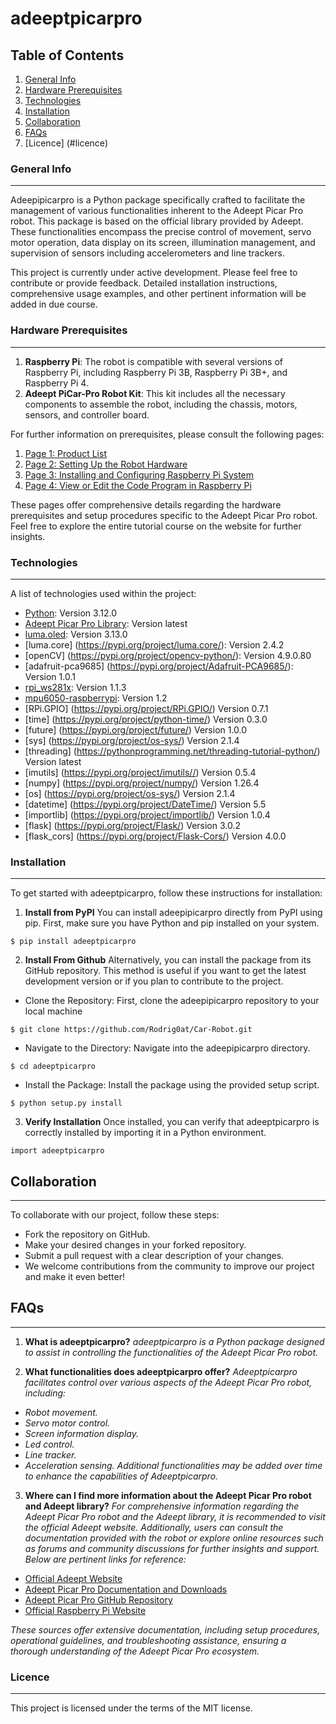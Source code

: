 # adeeptpicarpro

## Table of Contents
1. [General Info](#general-info)
2. [Hardware Prerequisites](#hardware-prerequisites)
3. [Technologies](#technologies)
4. [Installation](#installation)
4. [Collaboration](#collaboration)
5. [FAQs](#faqs)
6. [Licence] (#licence)

### General Info
***
Adeepipicarpro is a Python package specifically crafted to facilitate the management of various functionalities inherent to the Adeept Picar Pro robot. This package is based on the official library provided by Adeept. These functionalities encompass the precise control of movement, servo motor operation, data display on its screen, illumination management, and supervision of sensors including accelerometers and line trackers.

This project is currently under active development. Please feel free to contribute or provide feedback. Detailed installation instructions, comprehensive usage examples, and other pertinent information will be added in due course.

### Hardware Prerequisites
***
1. **Raspberry Pi**: The robot is compatible with several versions of Raspberry Pi, including Raspberry Pi 3B, Raspberry Pi 3B+, and Raspberry Pi 4.
2. **Adeept PiCar-Pro Robot Kit**: This kit includes all the necessary components to assemble the robot, including the chassis, motors, sensors, and controller board.
 
For further information on prerequisites, please consult the following pages:

1. [Page 1: Product List](https://www.adeept.com/learn/tutorial-344.html)
2. [Page 2: Setting Up the Robot Hardware](https://www.adeept.com/learn/tutorial-361.html)
3. [Page 3: Installing and Configuring Raspberry Pi System](https://www.adeept.com/learn/tutorial-348.html)
4. [Page 4: View or Edit the Code Program in Raspberry Pi](https://www.adeept.com/learn/tutorial-349.html)

These pages offer comprehensive details regarding the hardware prerequisites and setup procedures specific to the Adeept Picar Pro robot. Feel free to explore the entire tutorial course on the website for further insights.

### Technologies
***
A list of technologies used within the project:

* [Python](https://www.python.org): Version 3.12.0
* [Adeept Picar Pro Library](https://github.com/adeept/adeept_picarpro): Version latest
* [luma.oled](https://pypi.org/project/luma.oled/): Version  3.13.0
* [luma.core] (https://pypi.org/project/luma.core/): Version 2.4.2
* [openCV] (https://pypi.org/project/opencv-python/): Version 4.9.0.80
* [adafruit-pca9685] (https://pypi.org/project/Adafruit-PCA9685/): Version 1.0.1
* [rpi_ws281x](https://pypi.org/project/rpi-ws281x/1.1.3/): Version 1.1.3
* [mpu6050-raspberrypi](https://pypi.org/project/mpu6050-raspberrypi/): Version 1.2
* [RPi.GPIO] (https://pypi.org/project/RPi.GPIO/) Version 0.7.1
* [time] (https://pypi.org/project/python-time/) Version 0.3.0
* [future] (https://pypi.org/project/future/) Version 1.0.0
* [sys] (https://pypi.org/project/os-sys/) Version 2.1.4
* [threading] (https://pythonprogramming.net/threading-tutorial-python/) Version latest
* [imutils] (https://pypi.org/project/imutils//) Version 0.5.4
* [numpy] (https://pypi.org/project/numpy/) Version 1.26.4
* [os] (https://pypi.org/project/os-sys/) Version 2.1.4
* [datetime] (https://pypi.org/project/DateTime/) Version 5.5
* [importlib] (https://pypi.org/project/importlib/) Version 1.0.4
* [flask] (https://pypi.org/project/Flask/) Version 3.0.2
* [flask_cors] (https://pypi.org/project/Flask-Cors/) Version 4.0.0

### Installation
***
To get started with adeeptpicarpro, follow these instructions for installation:

1. **Install from PyPI**
You can install adeepipicarpro directly from PyPI using pip. First, make sure you have Python and pip installed on your system.
```
$ pip install adeeptpicarpro
```
2. **Install From Github**
Alternatively, you can install the package from its GitHub repository. This method is useful if you want to get the latest development version or if you plan to contribute to the project.

* Clone the Repository: First, clone the adeepipicarpro repository to your local machine
```
$ git clone https://github.com/Rodrig0at/Car-Robot.git
```
* Navigate to the Directory: Navigate into the adeepipicarpro directory.
```
$ cd adeeptpicarpro
```
* Install the Package: Install the package using the provided setup script.
```
$ python setup.py install
```
3. **Verify Installation**
Once installed, you can verify that adeeptpicarpro is correctly installed by importing it in a Python environment.
```
import adeeptpicarpro
```

## Collaboration
***
To collaborate with our project, follow these steps:

* Fork the repository on GitHub.
* Make your desired changes in your forked repository.
* Submit a pull request with a clear description of your changes.
* We welcome contributions from the community to improve our project and make it even better!

## FAQs
***
1. **What is adeeptpicarpro?**
*adeeptpicarpro is a Python package designed to assist in controlling the functionalities of the Adeept Picar Pro robot.*

2. **What functionalities does adeeptpicarpro offer?**
*Adeeptpicarpro facilitates control over various aspects of the Adeept Picar Pro robot, including:*
* *Robot movement.*
* *Servo motor control.*
* *Screen information display.*
* *Led control.*
* *Line tracker.*
* *Acceleration sensing.*
*Additional functionalities may be added over time to enhance the capabilities of Adeeptpicarpro.*

3. **Where can I find more information about the Adeept Picar Pro robot and Adeept library?**
*For comprehensive information regarding the Adeept Picar Pro robot and the Adeept library, it is recommended to visit the official Adeept website. Additionally, users can consult the documentation provided with the robot or explore online resources such as forums and community discussions for further insights and support. Below are pertinent links for reference:*

- [Official Adeept Website](https://www.adeept.com/)
- [Adeept Picar Pro Documentation and Downloads](https://www.adeept.com/learn/detail-50.html)
- [Adeept Picar Pro GitHub Repository](https://github.com/adeept/adeept_picarpro/)
- [Official Raspberry Pi Website](https://www.raspberrypi.org/downloads/)

*These sources offer extensive documentation, including setup procedures, operational guidelines, and troubleshooting assistance, ensuring a thorough understanding of the Adeept Picar Pro ecosystem.*

### Licence
***
This project is licensed under the terms of the MIT license.




